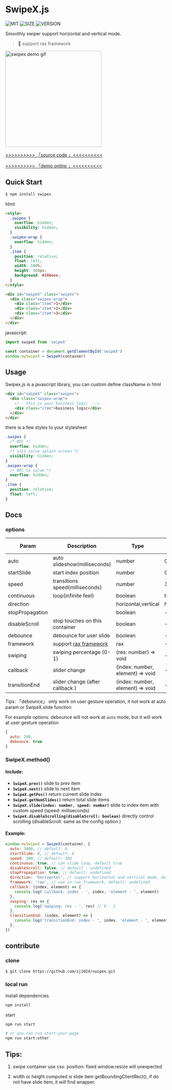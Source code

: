 # SwipeX.js

![MIT](https://img.shields.io/badge/license-MIT-green) ![SIZE](https://img.shields.io/badge/size-7.04%20kb-blue) ![VERSION](https://img.shields.io/badge/version-0.0.1-green)

Smoothly swiper support horizontal and vertical mode.

> 🎉 support rax framework

<img width="300" src="https://img.alicdn.com/tfs/TB1zpC_MeL2gK0jSZPhXXahvXXa-320-656.gif" alt="swipex demo gif">

<a href="https://github.com/zj1024/swipex/blob/master/demo/index.js">>>>>>>>>>> 「source code 」<<<<<<<<<<</a>

<a href="https://swipex.vercel.app/">>>>>>>>>>> 「demo online 」<<<<<<<<<<</a>

## Quick Start

```bash
$ npm install swipex
```

html:

```html
<style>
  .swipex {
    overflow: hidden;
    visibility: hidden;
  }
  .swipex-wrap {
    overflow: hidden;
  }
  .item {
    position: relative;
    float: left;
    width: 100%;
    height: 300px;
    background: #188eee;
  }
</style>

<div id="swipeX" class="swipex">
  <div class="swipex-wrap">
    <div class="item">1</div>
    <div class="item">2</div>
    <div class="item">3</div>
  </div>
</div>
```

javascript:

```typescript
import swipeX from 'swipeX'

const container = document.getElementById('swipeX')
window.mySwipeX = SwipeX(container)
```

## Usage

Swipex.js is a javascript library, you can custom define className in html

```html
<div id="swipeX" class="swipex">
  <div class="swipex-wrap">
    <!-- this is your business logic  -->
    <div class="item">business logic</div>
  </div>
</div>
```

there is a few styles to your stylesheet

```css
.swipex {
  /* BFC */
  overflow: hidden;
  /* init solve splash screen */
  visibility: hidden;
}
.swipex-wrap {
  /* BFC to solve */
  overflow: hidden;
}
.item {
  position: relative;
  float: left;
}
```

## Docs

### options

| Param           | Description                                  | Type                             | Default value |
| --------------- | -------------------------------------------- | -------------------------------- | ------------- |
| auto            | auto slideshow(milliseconds)                 | number                           | 0             |
| startSlide      | start index position                         | number                           | 0             |
| speed           | transitions speed(milliseconds)              | number                           | 300           |
| continuous      | loop(infinite feel)                          | boolean                          | true          |
| direction       |                                              | horizontal,vertical              | horizontal    |
| stopPropagation |                                              | boolean                          | -             |
| disableScroll   | stop touches on this container               | boolean                          | -             |
| debounce        | debounce for user slide                      | boolean                          | -             |
| framework       | support [rax framework](https://rax.js.org/) | rax                              | -             |
| swiping         | swiping percentage (0-1)                     | (res: number) => void            | -             |
| callback        | slider change                                | (index: number, element) => void | -             |
| transitionEnd   | slider change (after callback )              | (index: number, element) => void | -             |

Tips: 「debounce」 only work on user gesture operation, it not work at auto param or SwipeX.slide function

For example options:
debounce will not work at `auto` mode, but it will work at user gesture operation

```javascript
{
  auto: 200,
  debounce: true
}
```

### SwipeX.method()

#### Include:

- **`SwipeX.prev()`** slide to prev item
- **`SwipeX.next()`** slide to next item
- **`SwipeX.getPos()`** return current slide index
- **`SwipeX.getNumSlides()`** return total slide items
- **`SwipeX.slide(index: number, speed: number)`** slide to index item with custom speed (speed: milliseconds)
- **`SwipeX.disableScrolling(disableScroll: boolean)`** directly control scrolling (disableScroll: same as the config option )

#### Example:

```javascript
window.mySwipeX = SwipeX(container, {
  auto: 3000, // default: 0
  startSlide: 0, // default: 0
  speed: 300, // default: 300
  continuous: true, // can slide loop, default true
  disableScroll: false, // default : undefined
  stopPropagation: true, // default: undefined
  direction: 'horizontal', // support horizontal and vertical mode, default: 'horizontal'
  framework: 'rax', // use in rax framework, default: undefined
  callback: (index, element) => {
    console.log('callback: index - ', index, 'element - ', element)
  },
  swiping: res => {
    console.log('swiping: res - ', res) // 0 - 1
  },
  transitionEnd: (index, element) => {
    console.log('transitionEnd: index - ', index, 'element - ', element)
  },
})
```

## contribute

### clone

```bash
$ git clone https://github.com/zj1024/swipex.git
```

### local run

install dependencies

```bash
npm install
```

start

```bash
npm run start

# or you can run start:your-page
npm run start:other
```

## Tips:

1. swipe container use css: position: fixed window.resize will unexpected

2. width or height computed is slide item getBoundingClientRect(), if do not have slide item, it will find wrapper.

